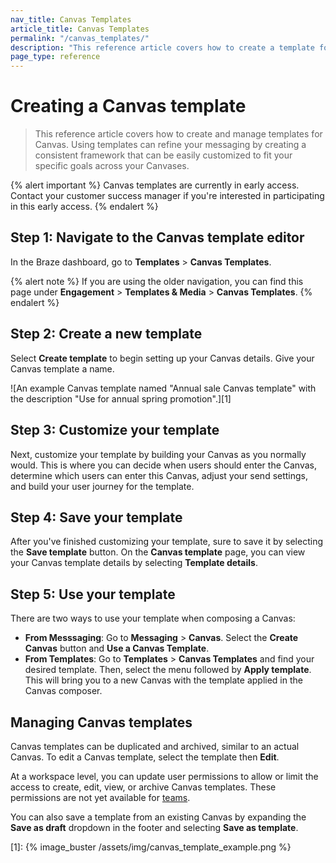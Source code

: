 ```yaml
---
nav_title: Canvas Templates
article_title: Canvas Templates
permalink: "/canvas_templates/"
description: "This reference article covers how to create a template for Canvas."
page_type: reference
---
```


# Creating a Canvas template

> This reference article covers how to create and manage templates for Canvas. Using templates can refine your messaging by creating a consistent framework that can be easily customized to fit your specific goals across your Canvases.

{% alert important %}
Canvas templates are currently in early access. Contact your customer success manager if you're interested in participating in this early access.
{% endalert %}

## Step 1: Navigate to the Canvas template editor

In the Braze dashboard, go to **Templates** > **Canvas Templates**.

{% alert note %}
If you are using the older navigation, you can find this page under **Engagement** > **Templates & Media** > **Canvas Templates**.
{% endalert %}

## Step 2: Create a new template

Select **Create template** to begin setting up your Canvas details. Give your Canvas template a name.

![An example Canvas template named "Annual sale Canvas template" with the description "Use for annual spring promotion".][1]

## Step 3: Customize your template

Next, customize your template by building your Canvas as you normally would. This is where you can decide when users should enter the Canvas, determine which users can enter this Canvas, adjust your send settings, and build your user journey for the template.

## Step 4: Save your template

After you've finished customizing your template, sure to save it by selecting the **Save template** button. On the **Canvas template** page, you can view your Canvas template details by selecting <i class="fas fa-list"></i> **Template details**. 

## Step 5: Use your template

There are two ways to use your template when composing a Canvas:
- **From Messsaging**: Go to **Messaging** > **Canvas**. Select the **Create Canvas** button and **Use a Canvas Template**.
- **From Templates**: Go to **Templates** > **Canvas Templates** and find your desired template. Then, select the <i class="fas fa-ellipsis-vertical"></i> menu followed by **Apply template**. This will bring you to a new Canvas with the template applied in the Canvas composer. 

## Managing Canvas templates

Canvas templates can be duplicated and archived, similar to an actual Canvas. To edit a Canvas template, select the template then **<i class="fas fa-pencil-alt"></i>Edit**.

At a workspace level, you can update user permissions to allow or limit the access to create, edit, view, or archive Canvas templates. These permissions are not yet available for [teams]({{site.baseurl}}/user_guide/administrative/app_settings/manage_your_braze_users/teams).

You can also save a template from an existing Canvas by expanding the **Save as draft** dropdown in the footer and selecting **Save as template**. 

[1]: {% image_buster /assets/img/canvas_template_example.png %}
